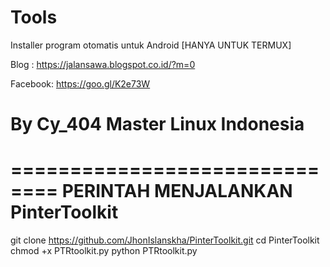 # Tools

Installer program otomatis untuk Android [HANYA UNTUK TERMUX]


Blog : https://jalansawa.blogspot.co.id/?m=0


Facebook: https://goo.gl/K2e73W

# By Cy_404 Master Linux Indonesia

==============================
PERINTAH MENJALANKAN PinterToolkit
==============================
git clone https://github.com/JhonIslanskha/PinterToolkit.git
cd PinterToolkit
chmod +x PTRtoolkit.py
python PTRtoolkit.py
```